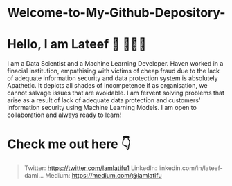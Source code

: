 # Welcome-to-My-Github-Depository-
# Hello, I am Lateef 👋 👨🏻‍💻
I am a Data Scientist and a Machine Learning Developer.
Haven worked in a finacial institution, empathising with victims of cheap fraud due to the lack of adequate information security and data protection system is absolutely Apathetic. It depicts all shades of incompetence if as organisation, we cannot salvage issues that are avoidable. 
I am fervent solving problems that arise as a result of lack of adequate data protection and customers' information security using Machine Learning Models.
I am open to collaboration and always ready to learn!

# Check me out here 👇
> Twitter: https://twitter.com/Iamlatifu1
> Linkedln: linkedin.com/in/lateef-dami…
> Medium: https://medium.com/@iamlatifu
